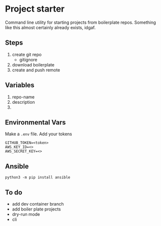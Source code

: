 # Project starter
Command line utility for starting projects from boilerplate repos. Something like this almost certainly already exists, idgaf.
## Steps
1. create git repo
    - gitignore
1. download boilerplate
1. create and push remote

## Variables
1. repo-name
1. description
1. 

## Environmental Vars
Make a `.env` file. Add your tokens
```
GITHUB_TOKEN=<token>
AWS_KEY_ID=<>
AWS_SECRET_KEY=<>
```

## Ansible
```
python3 -m pip install ansible

```

## To do

- add dev container branch
- add boiler plate projects
- dry-run mode
- cli
